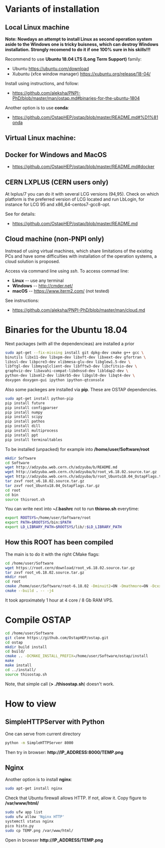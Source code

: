 Variants of installation
========================

Local Linux machine
-------------------

**Note: Nowdays an attempt to install Linux as second operation system aside 
to the Windows one is tricky buisness, which can destroy Windows installation.
Strongly recomend to do it if one 100% sure in his skills!!!**

Recommend to use **Ubuntu 18.04 LTS (Long Term Support)** family:
 * Ubuntu https://ubuntu.com/download
 * Xubuntu (xfce window manager) https://xubuntu.org/release/18-04/

Install using instructions, and follow:
  - https://github.com/aleksha/PNPI-PhD/blob/master/man/ostap.md#binaries-for-the-ubuntu-1804

Another option is to use **conda**:
 - https://github.com/OstapHEP/ostap/blob/master/README.md#%D1%81onda

Virtual Linux machine:
----------------------

Docker for Windows and MacOS
----------------------------
 - https://github.com/OstapHEP/ostap/blob/master/README.md#docker


CERN LXPLUS (CERN users only)
-----------------------------

At lxplus/7 you can do it with several LCG versions (94,95). 
Check on which platform is the preferred version of LCG located and run LbLogin, 
for instance for LCG 95 and x86_64-centos7-gcc8-opt.

See for details:
 - https://github.com/OstapHEP/ostap/blob/master/README.md

Cloud machine (non-PNPI only)
------------------------------

Instread of using virtual machines, which share limitations of the existing PCs 
and have some difficulties with installation of the operation systems,
a cloud solution is proposed.

Access via command line using _ssh_.
To access commad line:
 * **Linux** -- use any terminal
 * **Windows** -- http://cmder.net/
 * **macOS** -- https://www.iterm2.com/ (not tested)

See instructions:
 - https://github.com/aleksha/PNPI-PhD/blob/master/man/cloud.md

 
Binaries for the Ubuntu 18.04
=============================

Next packages (with all the dependencieas) are installed a prior
```bash
sudo apt-get --fix-missing install git dpkg-dev cmake g++ gcc \ 
binutils libx11-dev libxpm-dev libxft-dev libxext-dev gfortran \
libssl-dev libpcre3-dev xlibmesa-glu-dev libglew1.5-dev \
libftgl-dev libmysqlclient-dev libfftw3-dev libcfitsio-dev \
graphviz-dev libavahi-compat-libdnssd-dev libldap2-dev \
python-dev libxml2-dev libkrb5-dev libgsl0-dev libqt4-dev \
doxygen doxygen-gui ipython ipython-qtconsole 
```

Also some packeges are installed via **pip**.
These are OSTAP dependencies.
```bash
sudo apt-get install python-pip
pip install future
pip install configparser
pip install numpy
pip install scipy
pip install pathos
pip install dill
pip install multiprocess
pip install ppt
pip install terminaltables
```

To be installed (unpacked) for example into **/home/user/Software/root**
```bash
mkdir Software
cd Software
wget http://adzyuba.web.cern.ch/adzyuba/b/README.md
wget http://adzyuba.web.cern.ch/adzyuba/b/root_v6.18.02.source.tar.gz
wget http://adzyuba.web.cern.ch/adzyuba/b/root_Ubuntu18.04_OstapFlags.tar.gz
tar zxvf root_v6.18.02.source.tar.gz
tar zxvf root_Ubuntu18.04_OstapFlags.tar.gz
cd root
cd bin
source thisroot.sh
```

You can write next into **~/.bashrc** not to run **thisroo.sh** everytime:
```bash
export ROOTSYS=/home/user/Software/root
export PATH=$ROOTSYS/bin:$PATH
export LD_LIBRARY_PATH=$ROOTSYS/lib/:$LD_LIBRARY_PATH
```

How this ROOT has been compiled
-------------------------------

The main is to do it with the right CMake flags:
```bash
cd /home/user/Software
wget https://root.cern/download/root_v6.18.02.source.tar.gz
tar zxvf root_v6.18.02.source.tar.gz
mkdir root
cd root
cmake /home/user/Software/root-6.18.02 -Dminuit2=ON -Dmathmore=ON -Dcxx14=ON
cmake --build . -- -j4
```

It took aproximately 1 hour at 4 core / 8 Gb RAM VPS.


Compile OSTAP
=============

```bash
cd /home/user/Software
git clone https://github.com/OstapHEP/ostap.git
cd ostap
mkdir build install
cd build/
cmake .. -DCMAKE_INSTALL_PREFIX=/home/user/Software/ostap/install
make
make install
cd ../install/
source thisostap.sh
```
Note, that simple call (**> ./thisostap.sh**) doesn't work.

How to view
===========

SimpleHTTPServer with Python
----------------------------

One can serve from current directory

```bash
python -m SimpleHTTPServer 8000
```
Then try in browser: **http://IP_ADDRESS:8000/TEMP.png**


Nginx
-----

Another option is to install **nginx**:

```bash
sudo apt-get install nginx
```

Check that Ubuntu firewall allows HTTP.
If not, allow it. Copy figure to **/var/www/html/**

```bash
sudo ufw app list
sudo ufw allow 'Nginx HTTP'
systemctl status nginx
pico histo.py
sudo cp TEMP.png /var/www/html/
```

Open in browser **http://IP_ADDRESS/TEMP.png**
